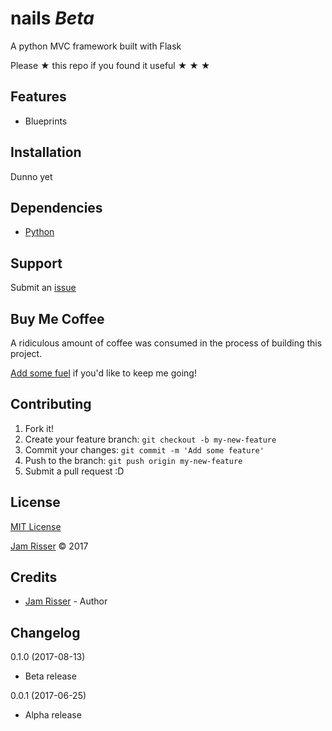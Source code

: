 # nails _Beta_

A python MVC framework built with Flask

Please &#9733; this repo if you found it useful &#9733; &#9733; &#9733;


## Features

* Blueprints


## Installation

Dunno yet


## Dependencies

* [Python](https://www.python.org/)


## Support

Submit an [issue](https://github.com/jamrizzi/nails/issues/new)


## Buy Me Coffee

A ridiculous amount of coffee was consumed in the process of building this project.

[Add some fuel](https://pay.jamrizzi.com) if you'd like to keep me going!


## Contributing

1. Fork it!
2. Create your feature branch: `git checkout -b my-new-feature`
3. Commit your changes: `git commit -m 'Add some feature'`
4. Push to the branch: `git push origin my-new-feature`
5. Submit a pull request :D


## License

[MIT License](https://github.com/jamrizzi/nails/blob/master/LICENSE)

[Jam Risser](https://jamrizzi.com) &copy; 2017


## Credits

* [Jam Risser](https://jamrizzi.com) - Author


## Changelog

0.1.0 (2017-08-13)
* Beta release

0.0.1 (2017-06-25)
* Alpha release
